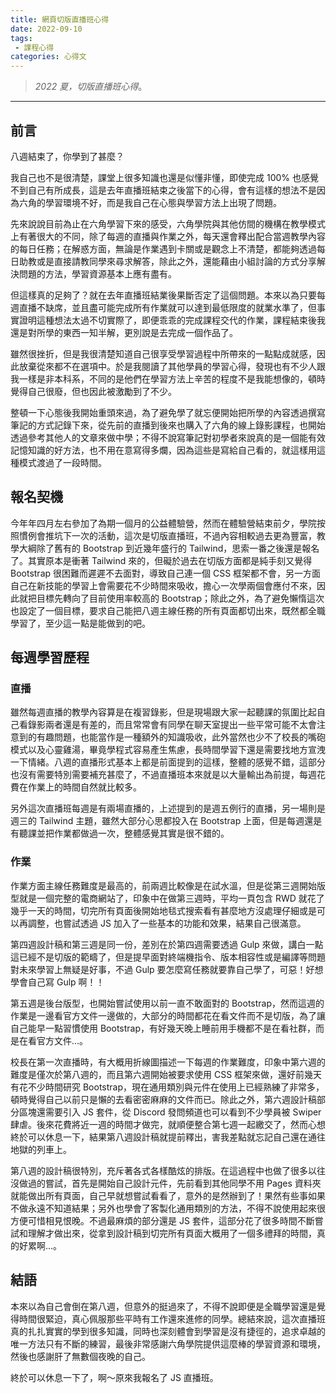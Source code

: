 ```yaml
---
title: 網頁切版直播班心得
date: 2022-09-10
tags:
 - 課程心得
categories: 心得文
---
```


> *2022 夏，切版直播班心得*。

<!--more-->

------

## 前言

八週結束了，你學到了甚麼？

我自己也不是很清楚，課堂上很多知識也還是似懂非懂，即使完成 100% 也感覺不到自己有所成長，這是去年直播班結束之後當下的心得，會有這樣的想法不是因為六角的學習環境不好，而是我自己在心態與學習方法上出現了問題。

先來說說目前為止在六角學習下來的感受，六角學院與其他仿間的機構在教學模式上有著很大的不同，除了每週的直播與作業之外，每天還會釋出配合當週教學內容的每日任務；在解惑方面，無論是作業遇到卡關或是觀念上不清楚，都能夠透過每日助教或是直接請教同學來尋求解答，除此之外，還能藉由小組討論的方式分享解決問題的方法，學習資源基本上應有盡有。

但這樣真的足夠了？就在去年直播班結業後果斷否定了這個問題。本來以為只要每週直播不缺席，並且盡可能完成所有作業就可以達到最低限度的就業水準了，但事實證明這種想法太過不切實際了，即便乖乖的完成課程交代的作業，課程結束後我還是對所學的東西一知半解，更別說是去完成一個作品了。

雖然很挫折，但是我很清楚知道自己很享受學習過程中所帶來的一點點成就感，因此放棄從來都不在選項中。於是我閱讀了其他學員的學習心得，發現也有不少人跟我一樣是非本科系，不同的是他們在學習方法上辛苦的程度不是我能想像的，頓時覺得自己很廢，但也因此被激勵到了不少。

整頓一下心態後我開始重頭來過，為了避免學了就忘便開始把所學的內容透過撰寫筆記的方式記錄下來，從先前的直播到後來也購入了六角的線上錄影課程，也開始透過參考其他人的文章來做中學；不得不說寫筆記對初學者來說真的是一個能有效記憶知識的好方法，也不用在意寫得多爛，因為這些是寫給自己看的，就這樣用這種模式渡過了一段時間。

## 報名契機

今年年四月左右參加了為期一個月的公益體驗營，然而在體驗營結束前夕，學院按照慣例會推坑下一次的活動，這次是切版直播班，不過內容相較過去更為豐富，教學大綱除了舊有的 Bootstrap 到近幾年盛行的 Tailwind，思索一番之後還是報名了。其實原本是衝著 Tailwind 來的，但礙於過去在切版方面都是純手刻又覺得 Bootstrap 很困難而遲遲不去面對，導致自己連一個 CSS 框架都不會，另一方面自己在新技能的學習上會需要花不少時間來吸收，擔心一次學兩個會應付不來，因此就把目標先轉向了目前使用率較高的 Bootstrap；除此之外，為了避免懶惰這次也設定了一個目標，要求自己能把八週主線任務的所有頁面都切出來，既然都全職學習了，至少這一點是能做到的吧。

## 每週學習歷程

### 直播

雖然每週直播的教學內容算是在複習錄影，但是現場跟大家一起聽課的氛圍比起自己看錄影兩者還是有差的，而且常常會有同學在聊天室提出一些平常可能不太會注意到的有趣問題，也能當作是一種額外的知識吸收，此外當然也少不了校長的嘴砲模式以及心靈雞湯，畢竟學程式容易產生焦慮，長時間學習下還是需要找地方宣洩一下情緒。八週的直播形式基本上都是前面提到的這樣，整體的感覺不錯，這部分也沒有需要特別需要補充甚麼了，不過直播班本來就是以大量輸出為前提，每週花費在作業上的時間自然就比較多。

另外這次直播班每週是有兩場直播的，上述提到的是週五例行的直播，另一場則是週三的 Tailwind 主題，雖然大部分心思都投入在 Bootstrap 上面，但是每週還是有聽課並把作業都做過一次，整體感覺其實是很不錯的。

### 作業

作業方面主線任務難度是最高的，前兩週比較像是在試水溫，但是從第三週開始版型就是一個完整的電商網站了，印象中在做第三週時，平均一頁包含 RWD 就花了幾乎一天的時間，切完所有頁面後開始地毯式搜索看有甚麼地方沒處理仔細或是可以再調整，也嘗試透過 JS 加入了一些基本的功能和效果，結果自己很滿意。

第四週設計稿和第三週是同一份，差別在於第四週需要透過 Gulp 來做，講白一點這已經不是切版的範疇了，但是提早面對終端機指令、版本相容性或是編譯等問題對未來學習上無疑是好事，不過 Gulp 要怎麼寫任務就要靠自己學了，可惡！好想學會自己寫 Gulp 啊！！

第五週是後台版型，也開始嘗試使用以前一直不敢面對的 Bootstrap，然而這週的作業是一邊看官方文件一邊做的，大部分的時間都花在看文件而不是切版，為了讓自己能早一點習慣使用 Bootstrap，有好幾天晚上睡前用手機都不是在看社群，而是在看官方文件...。

校長在第一次直播時，有大概用折線圖描述一下每週的作業難度，印象中第六週的難度是僅次於第八週的，而且第六週開始被要求使用 CSS 框架來做，還好前幾天有花不少時間研究 Bootstrap，現在通用類別與元件在使用上已經熟練了非常多，頓時覺得自己以前只是懶的去看密密麻麻的文件而已。除此之外，第六週設計稿部分區塊還需要引入 JS 套件，從 Discord 發問頻道也可以看到不少學員被 Swiper 肆虐。後來花費將近一週的時間才做完，就順便整合第七週一起繳交了，然而心想終於可以休息一下，結果第八週設計稿就提前釋出，害我差點就忘記自己還在通往地獄的列車上。

第八週的設計稿很特別，充斥著各式各樣酷炫的排版。在這過程中也做了很多以往沒做過的嘗試，首先是開始自己設計元件，先前看到其他同學不用 Pages 資料夾就能做出所有頁面，自己早就想嘗試看看了，意外的是然辦到了！果然有些事如果不做永遠不知道結果；另外也學會了客製化通用類別的方法，不得不說使用起來很方便可惜相見恨晚。不過最麻煩的部分還是 JS 套件，這部分花了很多時間不斷嘗試和理解才做出來，從拿到設計稿到切完所有頁面大概用了一個多禮拜的時間，真的好累啊...。

## 結語

本來以為自己會倒在第八週，但意外的挺過來了，不得不說即便是全職學習還是覺得時間很緊迫，真心佩服那些平時有工作還來進修的同學。總結來說，這次直播班真的扎扎實實的學到很多知識，同時也深刻體會到學習是沒有捷徑的，追求卓越的唯一方法只有不斷的練習，最後非常感謝六角學院提供這麼棒的學習資源和環境，然後也感謝肝了無數個夜晚的自己。

終於可以休息一下了，啊～原來我報名了 JS 直播班。







